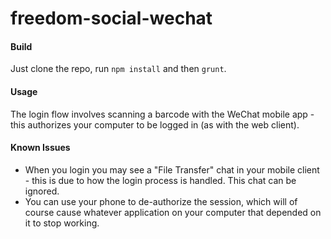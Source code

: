 # freedom-social-wechat

#### Build
Just clone the repo, run `npm install` and then `grunt`.

#### Usage
The login flow involves scanning a barcode with the WeChat mobile app - this
authorizes your computer to be logged in (as with the web client).

#### Known Issues
- When you login you may see a "File Transfer" chat in your mobile client - this
is due to how the login process is handled. This chat can be ignored.
- You can use your phone to de-authorize the session, which will of course cause
whatever application on your computer that depended on it to stop working.
